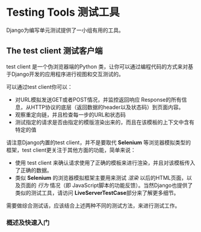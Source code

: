 # Testing Tools 测试工具

Django为编写单元测试提供了一小组有用的工具。

## The test client 测试客户端

test client 是一个伪浏览器端的Python 类，让你可以通过编程代码的方式来对基于Django开发的应用程序进行视图和交互测试的。

可以通过test client你可以：

- 对URL模拟发送GET或者POST情况，并监控返回响应 Response的所有信息，从HTTP协议的底层（返回数据的header以及状态码）到页面内容。
- 观察重定向链，并且检查每一步的URL和状态码
- 测试指定的请求是否由指定的模版渲染出来的，而且在该模板的上下文中含有特定的值

请注意Django内置的test client，并不是要取代 **Selenium** 等浏览器模拟类型的框架，test client更关注于其他方面的功能，简单来说：

- 使用 test client 来确认请求使用了正确的模板来进行渲染，并且对该模板传入了正确的数据。
- 类似 **Selenium** 的浏览器模拟框架主要用来测试 _渲染_ 以后的HTML页面，以及页面的 _行为_ 情况（即 JavaScript脚本的功能反馈）。当然Django也提供了类似的测试工具，请访问 **LiveServerTestCase**部分来了解更多细节。

需要做综合测试话，应该结合上述两种不同的测试方法，来进行测试工作。

### 概述及快速入门
